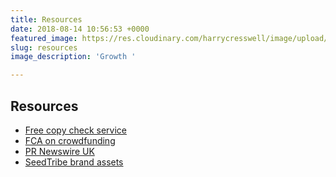 ```yaml
---
title: Resources
date: 2018-08-14 10:56:53 +0000
featured_image: https://res.cloudinary.com/harrycresswell/image/upload/v1534243465/seedtribe/janelle-hewines-599094-unsplash.jpg
slug: resources
image_description: 'Growth '

---
```

## Resources

- [Free copy check service](https://www.asa.org.uk)
- [FCA on crowdfunding](https://www.fca.org.uk/consumers/crowdfunding)
- [PR Newswire UK](http://www.prnewswire.co.uk)
- [SeedTribe brand assets](https://projects.invisionapp.com/boards/VB36B77ZPY4/)